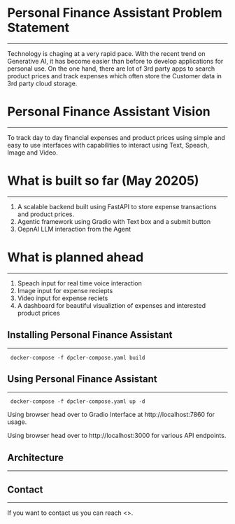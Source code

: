 # Personal Finance Assistant Problem Statement
----------------------------
Technology is chaging at a very rapid pace. With the recent trend on Generative AI, it has become easier than before to develop applications for personal use. On the one hand, there are lot of 3rd party apps to search product prices and track expenses which often store the Customer data in 3rd party cloud storage.

# Personal Finance Assistant Vision
------------------
To track day to day financial expenses and product prices using simple and easy to use interfaces with capabilities to interact using Text, Speach, Image and Video.


# What is built so far (May 20205)
------------------------------------

1. A scalable backend built using FastAPI to store expense transactions and product prices.
2. Agentic framework using Gradio with Text box and a submit button
3. OepnAI LLM interaction from the Agent

# What is planned ahead
------------------------------------
1. Speach input for real time voice interaction
2. Image input for expense reciepts
3. Video input for expense reciets
4. A dashboard for beautiful visualiztion of expenses and interested product prices


## Installing Personal Finance Assistant
----------------
``` docker-compose -f dpcler-compose.yaml build```


## Using Personal Finance Assistant
----------------
``` docker-compose -f dpcler-compose.yaml up -d```

Using browser head over to Gradio Interface at http://localhost:7860 for usage.

Using browser head over to http://localhost:3000 for various API endpoints.

## Architecture 
----------------


## Contact
----------------
If you want to contact us you can reach <>.



